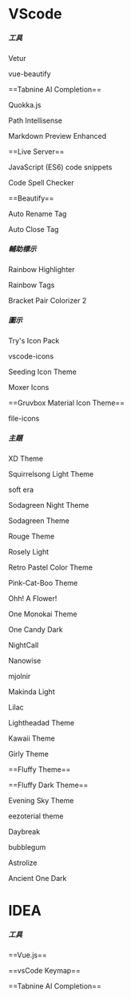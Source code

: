 # VScode

##### 工具

Vetur

vue-beautify

==Tabnine AI Completion==

Quokka.js

Path Intellisense

Markdown Preview Enhanced

==Live Server==

JavaScript (ES6) code snippets

Code Spell Checker

==Beautify==

Auto Rename Tag

Auto Close Tag

##### 輔助標示

Rainbow Highlighter

Rainbow Tags

Bracket Pair Colorizer 2

##### 圖示

Try's Icon Pack

vscode-icons

Seeding Icon Theme

Moxer Icons

==Gruvbox Material Icon Theme==

file-icons

##### 主題

XD Theme

Squirrelsong Light Theme

soft era

Sodagreen Night Theme

Sodagreen Theme

Rouge Theme

Rosely Light

Retro Pastel Color Theme

Pink-Cat-Boo Theme

Ohh! A Flower!

One Monokai Theme

One Candy Dark

NightCall

Nanowise

mjolnir

Makinda Light

Lilac

Lightheadad Theme

Kawaii Theme

Girly Theme

==Fluffy Theme==

==Fluffy Dark Theme==

Evening Sky Theme

eezoterial theme

Daybreak

bubblegum

Astrolize

Ancient One Dark





# IDEA

##### 工具

==Vue.js==

==vsCode Keymap==

==Tabnine AI Completion==